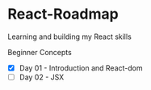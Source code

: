 # React-Roadmap
Learning and building my React skills 

Beginner Concepts
- [x] Day 01 - Introduction and React-dom
- [ ] Day 02 - JSX 
